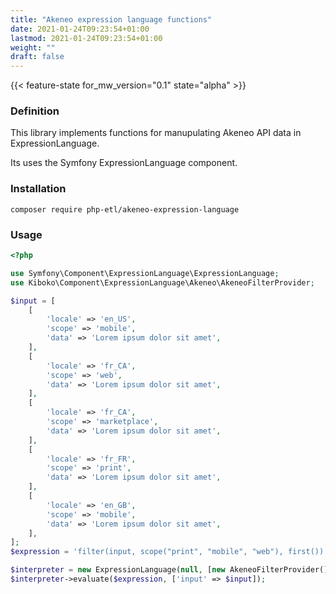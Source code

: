 ```yaml
---
title: "Akeneo expression language functions"
date: 2021-01-24T09:23:54+01:00
lastmod: 2021-01-24T09:23:54+01:00
weight: ""
draft: false
---
```


{{< feature-state for_mw_version="0.1" state="alpha" >}}

### Definition
This library implements functions for manupulating Akeneo API data in ExpressionLanguage.

Its uses the Symfony ExpressionLanguage component.

### Installation

```
composer require php-etl/akeneo-expression-language
```

### Usage
```php
<?php

use Symfony\Component\ExpressionLanguage\ExpressionLanguage;
use Kiboko\Component\ExpressionLanguage\Akeneo\AkeneoFilterProvider;

$input = [
    [
        'locale' => 'en_US',
        'scope' => 'mobile',
        'data' => 'Lorem ipsum dolor sit amet',
    ],
    [
        'locale' => 'fr_CA',
        'scope' => 'web',
        'data' => 'Lorem ipsum dolor sit amet',
    ],
    [
        'locale' => 'fr_CA',
        'scope' => 'marketplace',
        'data' => 'Lorem ipsum dolor sit amet',
    ],
    [
        'locale' => 'fr_FR',
        'scope' => 'print',
        'data' => 'Lorem ipsum dolor sit amet',
    ],
    [
        'locale' => 'en_GB',
        'scope' => 'mobile',
        'data' => 'Lorem ipsum dolor sit amet',
    ],
];
$expression = 'filter(input, scope("print", "mobile", "web"), first())';

$interpreter = new ExpressionLanguage(null, [new AkeneoFilterProvider()]);
$interpreter->evaluate($expression, ['input' => $input]);
```
